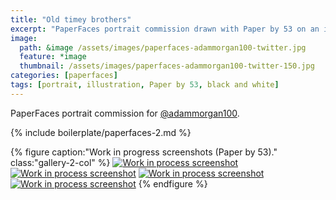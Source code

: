 ```yaml
---
title: "Old timey brothers"
excerpt: "PaperFaces portrait commission drawn with Paper by 53 on an iPad."
image: 
  path: &image /assets/images/paperfaces-adammorgan100-twitter.jpg 
  feature: *image
  thumbnail: /assets/images/paperfaces-adammorgan100-twitter-150.jpg
categories: [paperfaces]
tags: [portrait, illustration, Paper by 53, black and white]
---
```


PaperFaces portrait commission for [@adammorgan100](https://twitter.com/adammorgan100).

{% include boilerplate/paperfaces-2.md %}

{% figure caption:"Work in progress screenshots (Paper by 53)." class:"gallery-2-col" %}
[![Work in process screenshot](/assets/images/paperfaces-adammorgan100-process-1-600.jpg)](/assets/images/paperfaces-adammorgan100-process-1-lg.jpg)
[![Work in process screenshot](/assets/images/paperfaces-adammorgan100-process-2-600.jpg)](/assets/images/paperfaces-adammorgan100-process-2-lg.jpg)
[![Work in process screenshot](/assets/images/paperfaces-adammorgan100-process-3-600.jpg)](/assets/images/paperfaces-adammorgan100-process-3-lg.jpg)
[![Work in process screenshot](/assets/images/paperfaces-adammorgan100-process-4-600.jpg)](/assets/images/paperfaces-adammorgan100-process-4-lg.jpg)
{% endfigure %}

